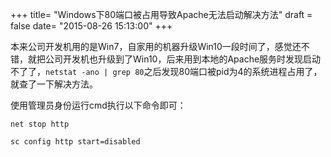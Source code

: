 +++
title= "Windows下80端口被占用导致Apache无法启动解决方法"
draft = false
date= "2015-08-26 15:13:00"
+++

本来公司开发机用的是Win7，自家用的机器升级Win10一段时间了，感觉还不错，就把公司开发机也升级到了Win10，后来用到本地的Apache服务时发现启动不了了，`netstat -ano | grep 80`之后发现80端口被pid为4的系统进程占用了，就查了一下解决方法。

使用管理员身份运行cmd执行以下命令即可：

```shell
net stop http

sc config http start=disabled
```